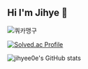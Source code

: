 ## Hi I'm Jihye 👋

![쿼카맹구](https://i.imgur.com/iPsga7f.jpeg)

[![Solved.ac Profile](http://mazassumnida.wtf/api/generate_badge?boj=jihye0e)](https://solved.ac/jihye0e)

![jihyee0e's GitHub stats](https://github-readme-stats.vercel.app/api?username=jihyee0e&show_icons=true&theme=dark)
